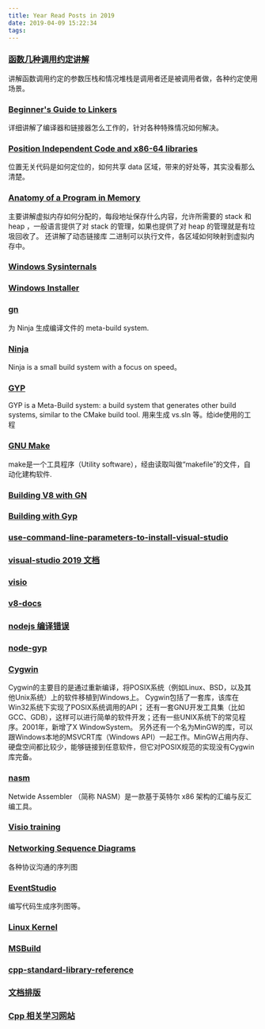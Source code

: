 ```yaml
---
title: Year Read Posts in 2019
date: 2019-04-09 15:22:34
tags:
---
```


### [函数几种调用约定讲解](https://www.codeproject.com/Articles/1388/Calling-Conventions-Demystified)
讲解函数调用约定的参数压栈和情况堆栈是调用者还是被调用者做，各种约定使用场景。


### [Beginner's Guide to Linkers](http://www.lurklurk.org/linkers/linkers.html)
详细讲解了编译器和链接器怎么工作的，针对各种特殊情况如何解决。


### [Position Independent Code and x86-64 libraries](https://www.technovelty.org/c/position-independent-code-and-x86-64-libraries.html)
位置无关代码是如何定位的，如何共享 data 区域，带来的好处等，其实没看那么清楚。


### [Anatomy of a Program in Memory](https://manybutfinite.com/post/anatomy-of-a-program-in-memory/)
主要讲解虚拟内存如何分配的，每段地址保存什么内容，允许所需要的 stack 和 heap ，一般语言提供了对 stack 的管理，如果也提供了对 heap 的管理就是有垃圾回收了。
还讲解了动态链接库 二进制可以执行文件，各区域如何映射到虚拟内存中。


### [Windows Sysinternals](https://docs.microsoft.com/en-us/sysinternals/)



### [Windows Installer](https://docs.microsoft.com/en-us/windows/desktop/Msi/windows-installer-portal)


### [gn](https://gn.googlesource.com/gn/)
为 Ninja 生成编译文件的 meta-build system.


### [Ninja](https://ninja-build.org/)
Ninja is a small build system with a focus on speed。


### [GYP](https://gyp.gsrc.io/)
GYP is a Meta-Build system: a build system that generates other build systems, similar to the CMake build tool.
用来生成 vs.sln 等。给ide使用的工程[](https://chromium.googlesource.com/external/gyp/+/refs/heads/md-pages/index.md)


### [GNU Make](https://www.gnu.org/software/make/)
make是一个工具程序（Utility software），经由读取叫做“makefile”的文件，自动化建构软件.


### [Building V8 with GN](https://v8.dev/docs/build-gn)


### [Building with Gyp](https://github.com/v8/v8/wiki/Building-with-Gyp/3ed2d265eb6f2152c1e77fee4b191b44d8acc000)


### [use-command-line-parameters-to-install-visual-studio](https://docs.microsoft.com/en-us/visualstudio/install/use-command-line-parameters-to-install-visual-studio?view=vs-2017)


### [visual-studio 2019 文档](https://docs.microsoft.com/zh-cn/visualstudio/ide/?view=vs-2019)


### [visio](https://support.office.com/zh-CN/visio)


### [v8-docs](https://denolib.github.io/v8-docs/index.html)


### [nodejs 编译错误](https://github.com/nodejs/node/issues/25133)


### [node-gyp](https://www.npmjs.com/package/node-gyp)


### [Cygwin](http://www.cygwin.com/)
Cygwin的主要目的是通过重新编译，将POSIX系统（例如Linux、BSD，以及其他Unix系统）上的软件移植到Windows上。
Cygwin包括了一套库，该库在Win32系统下实现了POSIX系统调用的API；
还有一套GNU开发工具集（比如GCC、GDB），这样可以进行简单的软件开发；还有一些UNIX系统下的常见程序。2001年，新增了X WindowSystem。
另外还有一个名为MinGW的库，可以跟Windows本地的MSVCRT库（Windows API）一起工作。MinGW占用内存、硬盘空间都比较少，能够链接到任意软件，但它对POSIX规范的实现没有Cygwin库完备。


### [nasm](https://www.nasm.us/)
Netwide Assembler （简称 NASM）是一款基于英特尔 x86 架构的汇编与反汇编工具。


### [Visio training](https://support.office.com/en-us/article/visio-training-e058bcfa-1d90-4653-afc6-e84d54cf94a6?ui=en-US&rs=en-US&ad=US)

### [Networking Sequence Diagrams](http://www.eventhelix.com/RealtimeMantra/Networking/)
各种协议沟通的序列图

### [EventStudio](http://www.eventhelix.com/EventStudio/)
编写代码生成序列图等。

### [Linux Kernel](https://www.kernel.org/doc/html/latest/)

### [MSBuild](https://docs.microsoft.com/zh-cn/visualstudio/msbuild/msbuild?view=vs-2019)

### [cpp-standard-library-reference](https://docs.microsoft.com/en-us/cpp/standard-library/cpp-standard-library-reference?view=vs-2019)


### [文档排版](https://pandoc.org/)


### [Cpp 相关学习网站](http://www-h.eng.cam.ac.uk/help/tpl/languages/C++.html)